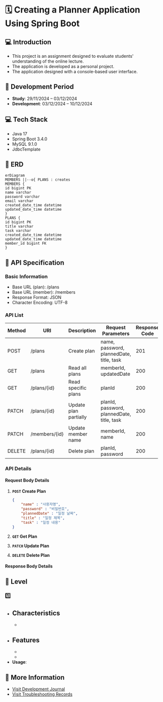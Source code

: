 # 🗓️ Creating a Planner Application Using Spring Boot

## 💻 Introduction
- This project is an assignment designed to evaluate students' understanding of the online lecture.
- The application is developed as a personal project.
- The application designed with a console-based user interface.
  
## 📆 Development Period
- **Study**: 29/11/2024 – 03/12/2024
- **Development**: 03/12/2024 – 10/12/2024

## 💻 Tech Stack
- Java 17
- Spring Boot 3.4.0
- MySQL 9.1.0
- JdbcTemplate

## 🔗 ERD

```mermaid
erDiagram
MEMBERS ||--o{ PLANS : creates
MEMBERS {
id bigint PK
name varchar
password varchar
email varchar
created_date_time datetime
updated_date_time datetime
}
PLANS {
id bigint PK
title varchar
task varchar
created_date_time datetime
updated_date_time datetime
member_id bigint FK
}
```

## 📜 API Specification 
### Basic Information 
- Base URL (plan): /plans
- Base URL (member): /members
- Response Format: JSON
- Character Encoding: UTF-8

### API List
| Method | URI           | Description            | Request Parameters                         | Response Code |
|--------|---------------|------------------------|--------------------------------------------|---------------|
| POST   | /plans        | Create plan            | name, password, plannedDate, title, task   | 201           |
| GET    | /plans        | Read all plans         | memberId, updatedDate                      | 200           |
| GET    | /plans/{id}   | Read specific plans    | planId                                     | 200           | 
| PATCH  | /plans/{id}   | Update plan partially  | planId, password, plannedDate, title, task | 200           |
| PATCH  | /members/{id} | Update member name     | memberId, name                             | 200           |
| DELETE | /plans/{id}   | Delete plan            | planId, password                           | 200           |

### API Details
#### Request Body Details
1. **`POST` Create Plan**
    ```json
    {
        "name" : "사용자명",
        "password" : "비밀번호",
        "plannedDate" : "일정 날짜",
        "title" : "일정 제목",
        "task" : "일정 내용"
    }
    ```

2. **`GET` Get Plan**
3. **`PATCH` Update Plan**
4. **`DELETE` Delete Plan** 

#### Response Body Details


## 🚀 Level

### 1️⃣ 
- **Characteristics**
  - 
  - 
- **Features** 
  - 
  - 
  - 
- **Usage**: 

## 📜 More Information
- [Visit Development Journal](https://writingforever162.tistory.com)
- [Visit Troubleshooting Records](https://writingforever162.tistory.com/category/Troubleshooting%3A%20%EB%AC%B4%EC%97%87%EC%9D%B4%20%EB%AC%B8%EC%A0%9C%EC%98%80%EB%8A%94%EA%B0%80%3F)
